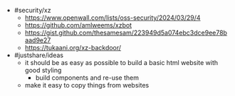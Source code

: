 - #security/xz
	- https://www.openwall.com/lists/oss-security/2024/03/29/4
	- https://github.com/amlweems/xzbot
	- https://gist.github.com/thesamesam/223949d5a074ebc3dce9ee78baad9e27
	- https://tukaani.org/xz-backdoor/
- #justshare/ideas
	- it should be as easy as possible to build a basic html website with good styling
		- build components and re-use them
	- make it easy to copy things from websites